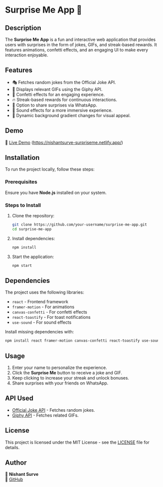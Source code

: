 
# Surprise Me App 🎉

## Description
The **Surprise Me App** is a fun and interactive web application that provides users with surprises in the form of jokes, GIFs, and streak-based rewards. It features animations, confetti effects, and an engaging UI to make every interaction enjoyable.

## Features
- 🎭 Fetches random jokes from the Official Joke API.
- 🎥 Displays relevant GIFs using the Giphy API.
- 🎊 Confetti effects for an engaging experience.
- 🔥 Streak-based rewards for continuous interactions.
- 📢 Option to share surprises via WhatsApp.
- 🎵 Sound effects for a more immersive experience.
- 🎨 Dynamic background gradient changes for visual appeal.

## Demo
🚀 [Live Demo](#) (https://nishantsurve-surpriseme.netlify.app/)

## Installation
To run the project locally, follow these steps:

### Prerequisites
Ensure you have **Node.js** installed on your system.

### Steps to Install
1. Clone the repository:
   ```sh
   git clone https://github.com/your-username/surprise-me-app.git
   cd surprise-me-app
   ```
2. Install dependencies:
   ```sh
   npm install
   ```
3. Start the application:
   ```sh
   npm start
   ```

## Dependencies
The project uses the following libraries:
- `react` - Frontend framework
- `framer-motion` - For animations
- `canvas-confetti` - For confetti effects
- `react-toastify` - For toast notifications
- `use-sound` - For sound effects

Install missing dependencies with:
```sh
npm install react framer-motion canvas-confetti react-toastify use-sound
```

## Usage
1. Enter your name to personalize the experience.
2. Click the **Surprise Me** button to receive a joke and GIF.
3. Keep clicking to increase your streak and unlock bonuses.
4. Share surprises with your friends on WhatsApp.

## API Used
- [Official Joke API](https://official-joke-api.appspot.com/random_joke) - Fetches random jokes.
- [Giphy API](https://developers.giphy.com/) - Fetches related GIFs.

## License
This project is licensed under the MIT License - see the [LICENSE](LICENSE) file for details.

## Author
👤 **Nishant Surve**  
🔗 [GitHub](https://github.com/Nishantsurve)
